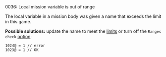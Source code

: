 <!doctype html>
<html lang="es">
<head>
	<title>Mensajes de Error</title>
	<meta charset="utf-8">
	<meta http-equiv="X-UA-Compatible" content="IE=edge">
	<meta name="viewport" content="width=device-width, initial-scale=1">
	<link rel="stylesheet" type="text/css" href="../../../style/style.css">
</head>
<body>
0036: Local mission variable is out of range

The local variable in a mission body was given a name that exceeds the limit in this game.

**Possible solutions:** update the name to meet the [limits](../../scm-documentation/gta-limits.md) or turn off the `Ranges check` [option](../../editor/options/general.md#ranges-check):

```
1024@ = 1 // error
1023@ = 1 // OK
```


<script src="../../../js/main.min.js"></script>
